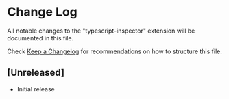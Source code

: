 # Change Log

All notable changes to the "typescript-inspector" extension will be documented in this file.

Check [Keep a Changelog](http://keepachangelog.com/) for recommendations on how to structure this file.

## [Unreleased]

- Initial release